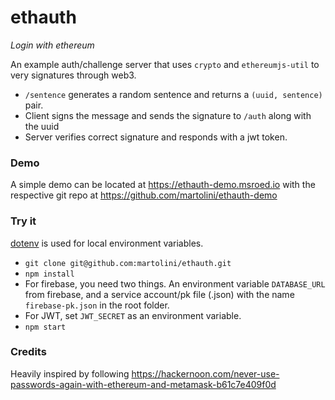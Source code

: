 # ethauth
*Login with ethereum*

An example auth/challenge server that uses `crypto` and `ethereumjs-util` to very signatures through web3.

- `/sentence` generates a random sentence and returns a `(uuid, sentence)` pair.
- Client signs the message and sends the signature to `/auth` along with the uuid
- Server verifies correct signature and responds with a jwt token.

### Demo
A simple demo can be located at https://ethauth-demo.msroed.io with the respective git repo at https://github.com/martolini/ethauth-demo

### Try it

[dotenv](https://github.com/motdotla/dotenv) is used for local environment variables.

- `git clone git@github.com:martolini/ethauth.git`
- `npm install`
- For firebase, you need two things. An environment variable `DATABASE_URL` from firebase, and a service account/pk file (.json) with the name `firebase-pk.json` in the root folder.
- For JWT, set `JWT_SECRET` as an environment variable.
- `npm start`

### Credits
Heavily inspired by following https://hackernoon.com/never-use-passwords-again-with-ethereum-and-metamask-b61c7e409f0d
